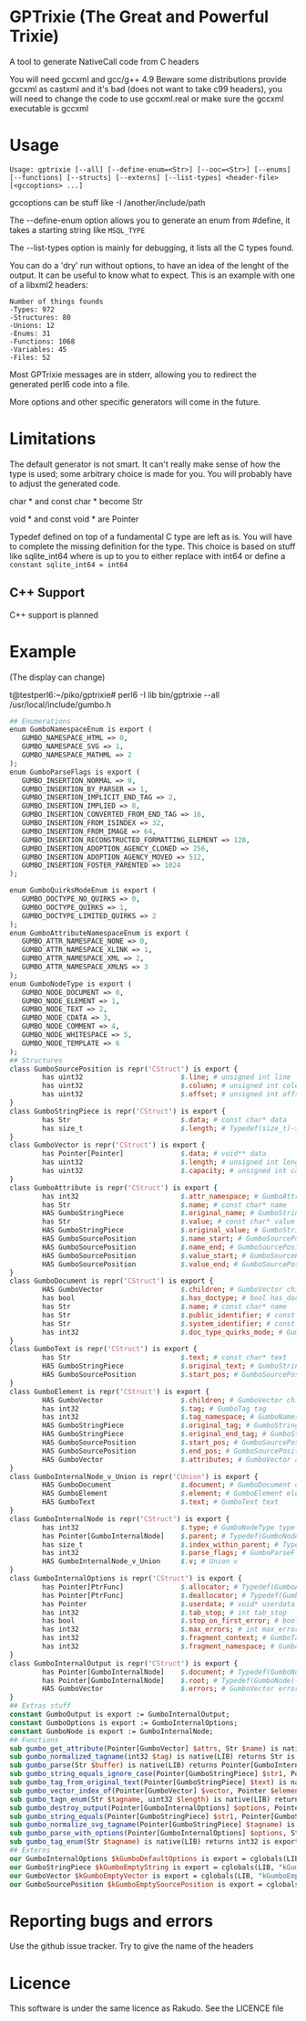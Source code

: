 # GPTrixie (The Great and Powerful Trixie)

A tool to generate NativeCall code from C headers

You will need gccxml and gcc/g++ 4.9
Beware some distributions provide gccxml as castxml and it's bad (does not want to take c99 headers), you will need to change the code to use gccxml.real
or make sure the gccxml executable is gccxml

# Usage

`Usage:
gptrixie [--all] [--define-enum=<Str>] [--ooc=<Str>] [--enums] [--functions] [--structs] [--externs] [--list-types] <header-file> [<gccoptions> ...]
`

gccoptions can be stuff like -I /another/include/path

The --define-enum option allows you to generate an enum from #define, it takes a starting string like `MSQL_TYPE`

The --list-types option is mainly for debugging, it lists all the C types found.

You can do a 'dry' run without options, to have an idea of the lenght of the output. It can be useful
to know what to expect. This is an example with one of a libxml2 headers:

```
Number of things founds
-Types: 972
-Structures: 80
-Unions: 12
-Enums: 31
-Functions: 1068
-Variables: 45
-Files: 52
```

Most GPTrixie messages are in stderr, allowing you to redirect the generated perl6 code into a file.

More options and other specific generators will come in the future.

# Limitations

The default generator is not smart. It can't really make sense of how the type is used; some arbitrary
choice is made for you. You will probably have to adjust the generated code.

char * and const char * become Str

void * and const void * are Pointer

Typedef defined on top of a fundamental C type are left as is. You will have to complete the missing
definition for the type. This choice is based on stuff like sqlite_int64 where is up to you to either
replace with int64 or define a `constant sqlite_int64 = int64`


## C++ Support

C++ support is planned

# Example

(The display can change)

 t@testperl6:~/piko/gptrixie# perl6  -I lib bin/gptrixie --all /usr/local/include/gumbo.h
 

```perl
## Enumerations
enum GumboNamespaceEnum is export (
   GUMBO_NAMESPACE_HTML => 0,
   GUMBO_NAMESPACE_SVG => 1,
   GUMBO_NAMESPACE_MATHML => 2
);
enum GumboParseFlags is export (
   GUMBO_INSERTION_NORMAL => 0,
   GUMBO_INSERTION_BY_PARSER => 1,
   GUMBO_INSERTION_IMPLICIT_END_TAG => 2,
   GUMBO_INSERTION_IMPLIED => 8,
   GUMBO_INSERTION_CONVERTED_FROM_END_TAG => 16,
   GUMBO_INSERTION_FROM_ISINDEX => 32,
   GUMBO_INSERTION_FROM_IMAGE => 64,
   GUMBO_INSERTION_RECONSTRUCTED_FORMATTING_ELEMENT => 128,
   GUMBO_INSERTION_ADOPTION_AGENCY_CLONED => 256,
   GUMBO_INSERTION_ADOPTION_AGENCY_MOVED => 512,
   GUMBO_INSERTION_FOSTER_PARENTED => 1024
);

enum GumboQuirksModeEnum is export (
   GUMBO_DOCTYPE_NO_QUIRKS => 0,
   GUMBO_DOCTYPE_QUIRKS => 1,
   GUMBO_DOCTYPE_LIMITED_QUIRKS => 2
);
enum GumboAttributeNamespaceEnum is export (
   GUMBO_ATTR_NAMESPACE_NONE => 0,
   GUMBO_ATTR_NAMESPACE_XLINK => 1,
   GUMBO_ATTR_NAMESPACE_XML => 2,
   GUMBO_ATTR_NAMESPACE_XMLNS => 3
);
enum GumboNodeType is export (
   GUMBO_NODE_DOCUMENT => 0,
   GUMBO_NODE_ELEMENT => 1,
   GUMBO_NODE_TEXT => 2,
   GUMBO_NODE_CDATA => 3,
   GUMBO_NODE_COMMENT => 4,
   GUMBO_NODE_WHITESPACE => 5,
   GUMBO_NODE_TEMPLATE => 6
);
## Structures
class GumboSourcePosition is repr('CStruct') is export {
        has uint32                        $.line; # unsigned int line
        has uint32                        $.column; # unsigned int column
        has uint32                        $.offset; # unsigned int offset
}
class GumboStringPiece is repr('CStruct') is export {
        has Str                           $.data; # const char* data
        has size_t                        $.length; # Typedef(size_t)->|unsigned int| length
}
class GumboVector is repr('CStruct') is export {
        has Pointer[Pointer]              $.data; # void** data
        has uint32                        $.length; # unsigned int length
        has uint32                        $.capacity; # unsigned int capacity
}
class GumboAttribute is repr('CStruct') is export {
        has int32                         $.attr_namespace; # GumboAttributeNamespaceEnum attr_namespace
        has Str                           $.name; # const char* name
        HAS GumboStringPiece              $.original_name; # GumboStringPiece original_name
        has Str                           $.value; # const char* value
        HAS GumboStringPiece              $.original_value; # GumboStringPiece original_value
        HAS GumboSourcePosition           $.name_start; # GumboSourcePosition name_start
        HAS GumboSourcePosition           $.name_end; # GumboSourcePosition name_end
        HAS GumboSourcePosition           $.value_start; # GumboSourcePosition value_start
        HAS GumboSourcePosition           $.value_end; # GumboSourcePosition value_end
}
class GumboDocument is repr('CStruct') is export {
        HAS GumboVector                   $.children; # GumboVector children
        has bool                          $.has_doctype; # bool has_doctype
        has Str                           $.name; # const char* name
        has Str                           $.public_identifier; # const char* public_identifier
        has Str                           $.system_identifier; # const char* system_identifier
        has int32                         $.doc_type_quirks_mode; # GumboQuirksModeEnum doc_type_quirks_mode
}
class GumboText is repr('CStruct') is export {
        has Str                           $.text; # const char* text
        HAS GumboStringPiece              $.original_text; # GumboStringPiece original_text
        HAS GumboSourcePosition           $.start_pos; # GumboSourcePosition start_pos
}
class GumboElement is repr('CStruct') is export {
        HAS GumboVector                   $.children; # GumboVector children
        has int32                         $.tag; # GumboTag tag
        has int32                         $.tag_namespace; # GumboNamespaceEnum tag_namespace
        HAS GumboStringPiece              $.original_tag; # GumboStringPiece original_tag
        HAS GumboStringPiece              $.original_end_tag; # GumboStringPiece original_end_tag
        HAS GumboSourcePosition           $.start_pos; # GumboSourcePosition start_pos
        HAS GumboSourcePosition           $.end_pos; # GumboSourcePosition end_pos
        HAS GumboVector                   $.attributes; # GumboVector attributes
}
class GumboInternalNode_v_Union is repr('CUnion') is export {
        HAS GumboDocument                 $.document; # GumboDocument document
        HAS GumboElement                  $.element; # GumboElement element
        HAS GumboText                     $.text; # GumboText text
}
class GumboInternalNode is repr('CStruct') is export {
        has int32                         $.type; # GumboNodeType type
        has Pointer[GumboInternalNode]    $.parent; # Typedef(GumboNode)->|GumboInternalNode|* parent
        has size_t                        $.index_within_parent; # Typedef(size_t)->|unsigned int| index_within_parent
        has int32                         $.parse_flags; # GumboParseFlags parse_flags
        HAS GumboInternalNode_v_Union     $.v; # Union v
}
class GumboInternalOptions is repr('CStruct') is export {
        has Pointer[PtrFunc]              $.allocator; # Typedef(GumboAllocatorFunction)->|PtrFunc*| allocator
        has Pointer[PtrFunc]              $.deallocator; # Typedef(GumboDeallocatorFunction)->|PtrFunc*| deallocator
        has Pointer                       $.userdata; # void* userdata
        has int32                         $.tab_stop; # int tab_stop
        has bool                          $.stop_on_first_error; # bool stop_on_first_error
        has int32                         $.max_errors; # int max_errors
        has int32                         $.fragment_context; # GumboTag fragment_context
        has int32                         $.fragment_namespace; # GumboNamespaceEnum fragment_namespace
}
class GumboInternalOutput is repr('CStruct') is export {
        has Pointer[GumboInternalNode]    $.document; # Typedef(GumboNode)->|GumboInternalNode|* document
        has Pointer[GumboInternalNode]    $.root; # Typedef(GumboNode)->|GumboInternalNode|* root
        HAS GumboVector                   $.errors; # GumboVector errors
}
## Extras stuff
constant GumboOutput is export := GumboInternalOutput;
constant GumboOptions is export := GumboInternalOptions;
constant GumboNode is export := GumboInternalNode;
## Functions
sub gumbo_get_attribute(Pointer[GumboVector] $attrs, Str $name) is native(LIB) returns Pointer[GumboAttribute] is export { * }
sub gumbo_normalized_tagname(int32 $tag) is native(LIB) returns Str is export { * }
sub gumbo_parse(Str $buffer) is native(LIB) returns Pointer[GumboInternalOutput] is export { * }
sub gumbo_string_equals_ignore_case(Pointer[GumboStringPiece] $str1, Pointer[GumboStringPiece] $str2) is native(LIB) returns bool is export { * }
sub gumbo_tag_from_original_text(Pointer[GumboStringPiece] $text) is native(LIB)  is export { * }
sub gumbo_vector_index_of(Pointer[GumboVector] $vector, Pointer $element) is native(LIB) returns int32 is export { * }
sub gumbo_tagn_enum(Str $tagname, uint32 $length) is native(LIB) returns int32 is export { * }
sub gumbo_destroy_output(Pointer[GumboInternalOptions] $options, Pointer[GumboInternalOutput] $output) is native(LIB)  is export { * }
sub gumbo_string_equals(Pointer[GumboStringPiece] $str1, Pointer[GumboStringPiece] $str2) is native(LIB) returns bool is export { * }
sub gumbo_normalize_svg_tagname(Pointer[GumboStringPiece] $tagname) is native(LIB) returns Str is export { * }
sub gumbo_parse_with_options(Pointer[GumboInternalOptions] $options, Str $buffer, size_t $buffer_length) is native(LIB) returns Pointer[GumboInternalOutput] is export { * }
sub gumbo_tag_enum(Str $tagname) is native(LIB) returns int32 is export { * }
## Externs
our GumboInternalOptions $kGumboDefaultOptions is export = cglobals(LIB, "kGumboDefaultOptions", GumboInternalOptions);
our GumboStringPiece $kGumboEmptyString is export = cglobals(LIB, "kGumboEmptyString", GumboStringPiece);
our GumboVector $kGumboEmptyVector is export = cglobals(LIB, "kGumboEmptyVector", GumboVector);
our GumboSourcePosition $kGumboEmptySourcePosition is export = cglobals(LIB, "kGumboEmptySourcePosition", GumboSourcePosition);

```

# Reporting bugs and errors

Use the github issue tracker. Try to give the name of the headers


# Licence

This software is under the same licence as Rakudo. See the LICENCE file
